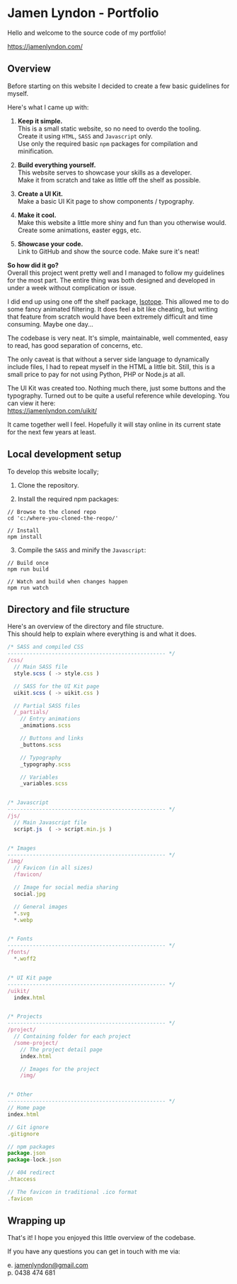 # Jamen Lyndon - Portfolio

Hello and welcome to the source code of my portfolio!

https://jamenlyndon.com/

## Overview
Before starting on this website I decided to create a few basic guidelines for myself.

Here's what I came up with:

1. **Keep it simple.**\
This is a small static website, so no need to overdo the tooling.\
Create it using `HTML`, `SASS` and `Javascript` only.\
Use only the required basic `npm` packages for compilation and minification.

2. **Build everything yourself.**\
This website serves to showcase your skills as a developer.\
Make it from scratch and take as little off the shelf as possible.

3. **Create a UI Kit.**\
Make a basic UI Kit page to show components / typography.

4. **Make it cool.**\
Make this website a little more shiny and fun than you otherwise would.\
Create some animations, easter eggs, etc.

5. **Showcase your code.**\
Link to GitHub and show the source code. Make sure it's neat!


**So how did it go?**\
Overall this project went pretty well and I managed to follow my guidelines for the most part. The entire thing was both designed and developed in under a week without complication or issue.

I did end up using one off the shelf package, [Isotope](https://isotope.metafizzy.co/). This allowed me to do some fancy animated filtering. It does feel a bit like cheating, but writing that feature from scratch would have been extremely difficult and time consuming. Maybe one day...

The codebase is very neat. It's simple, maintainable, well commented, easy to read, has good separation of concerns, etc.

The only caveat is that without a server side language to dynamically include files, I had to repeat myself in the HTML a little bit. Still, this is a small price to pay for not using Python, PHP or Node.js at all.

The UI Kit was created too. Nothing much there, just some buttons and the typography. Turned out to be quite a useful reference while developing. You can view it here:\
https://jamenlyndon.com/uikit/

It came together well I feel. Hopefully it will stay online in its current state for the next few years at least.

## Local development setup
To develop this website locally;

1. Clone the repository.

2. Install the required npm packages:
```
// Browse to the cloned repo
cd 'c:/where-you-cloned-the-reopo/'

// Install
npm install
```


3. Compile the `SASS` and minify the `Javascript`:
```
// Build once
npm run build

// Watch and build when changes happen
npm run watch
```

## Directory and file structure
Here's an overview of the directory and file structure.\
This should help to explain where everything is and what it does.
```javascript
/* SASS and compiled CSS
-------------------------------------------------- */
/css/
  // Main SASS file
  style.scss ( -> style.css )

  // SASS for the UI Kit page
  uikit.scss ( -> uikit.css )

  // Partial SASS files
  /_partials/
    // Entry animations
    _animations.scss

    // Buttons and links
    _buttons.scss

    // Typography
    _typography.scss

    // Variables
    _variables.scss


/* Javascript
-------------------------------------------------- */
/js/
  // Main Javascript file
  script.js  ( -> script.min.js )


/* Images
-------------------------------------------------- */
/img/
  // Favicon (in all sizes)
  /favicon/

  // Image for social media sharing
  social.jpg

  // General images
  *.svg
  *.webp


/* Fonts
-------------------------------------------------- */
/fonts/
  *.woff2


/* UI Kit page
-------------------------------------------------- */
/uikit/
  index.html


/* Projects
-------------------------------------------------- */
/project/
  // Containing folder for each project
  /some-project/
    // The project detail page
    index.html

    // Images for the project
    /img/


/* Other
-------------------------------------------------- */
// Home page
index.html

// Git ignore
.gitignore

// npm packages
package.json
package-lock.json

// 404 redirect
.htaccess

// The favicon in traditional .ico format
.favicon
```

## Wrapping up
That's it! I hope you enjoyed this little overview of the codebase.

If you have any questions you can get in touch with me via:

e. jamenlyndon@gmail.com\
p. 0438 474 681
